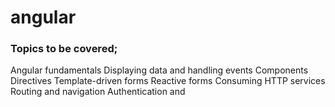 # angular

### Topics to be covered;

Angular fundamentals
Displaying data and handling events
Components
Directives
Template-driven forms
Reactive forms
Consuming HTTP services
Routing and navigation
Authentication and 